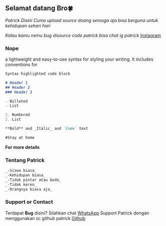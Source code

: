 ## Selamat datang Bro🍀

*Patrick Disini Cuma upload source doang semoga aja bisa berguna untuk kehidupan sehari hari*

*Kalau kamu nemu bug disource code patrick bisa chat ig patrick* [Instagram](https://instagram.com/galonnya.bang)

### Nope

a lightweight and easy-to-use syntax for styling your writing. It includes conventions for

```markdown
Syntax highlighted code block

# Header 1
## Header 2
### Header 3

- Bulleted
- List

1. Numbered
2. List

**Bold** and _Italic_ and `Code` text
```
```markdown
#Stay at home
```

**For more details**

### Tentang Patrick
```markdown
_-Siswa biasa_
_-Kehidupan biasa_
_-Tidak pintar atau bodo_
_-Tidak keren_
_-Orangnya biasa aja_
```
### Support or Contact

Terdapat **Bug** disini? Silahkan chat [WhatsApp](https://wa.me/62881023315543)
Support Patrick dengan menggunakan sc github patrick [Github](https://github.com/lni-patrick)

